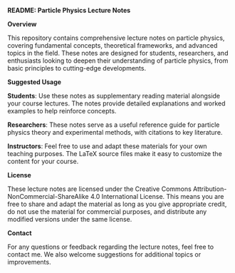 **README: Particle Physics Lecture Notes**

**Overview**

This repository contains comprehensive lecture notes on particle physics, covering fundamental concepts, theoretical frameworks, and advanced topics in the field. These notes are designed for students, researchers, and enthusiasts looking to deepen their understanding of particle physics, from basic principles to cutting-edge developments.

**Suggested Usage**

**Students**: Use these notes as supplementary reading material alongside your course lectures. The notes provide detailed explanations and worked examples to help reinforce concepts.

**Researchers**: These notes serve as a useful reference guide for particle physics theory and experimental methods, with citations to key literature.

**Instructors**: Feel free to use and adapt these materials for your own teaching purposes. The LaTeX source files make it easy to customize the content for your course.

**License**

These lecture notes are licensed under the Creative Commons Attribution-NonCommercial-ShareAlike 4.0 International License. This means you are free to share and adapt the material as long as you give appropriate credit, do not use the material for commercial purposes, and distribute any modified versions under the same license.

**Contact**

For any questions or feedback regarding the lecture notes, feel free to contact me. We also welcome suggestions for additional topics or improvements.



